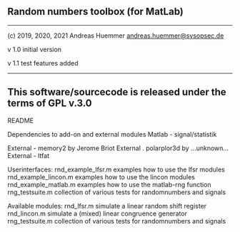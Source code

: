 ## Random numbers toolbox (for MatLab)
------------------------------------------------------------------------
  (c) 2019, 2020, 2021 Andreas Huemmer <andreas.huemmer@sysopsec.de>
  
  v 1.0     initial version
  
  v 1.1     test features added
  
------------------------------------------------------------------------
This software/sourcecode is released under the terms of GPL v.3.0
------------------------------------------------------------------------
README

Dependencies to add-on and external modules
Matlab -  signal/statistik

External - memory2 by Jerome Briot
External . polarplor3d by ...unknown...
External - ltfat



Userinterfaces:
rnd_example_lfsr.m      examples how to use the lfsr modules
rnd_example_lincon.m    examples how to use the lincon modules
rnd_example_matlab.m    examples how to use the matlab-rng function
rng_testsuite.m         collection of various tests for randomnumbers and signals

Available modules:
rnd_lfsr.m          simulate a linear random shift register
rnd_lincon.m        simulate a (mixed) linear congruence generator
rng_testsuite.m     collection of various tests for randomnumbers and signals
